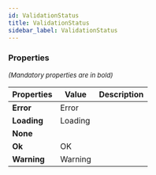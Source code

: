 ```yaml
---
id: ValidationStatus
title: ValidationStatus
sidebar_label: ValidationStatus
---
```




### Properties

<font size="2"><i>(Mandatory properties are in bold)</i></font>

| Properties | Value | Description |
| --------- | ---- | ----------- |
| **Error** | Error |  |
| **Loading** | Loading |  |
| **None** |  |  |
| **Ok** | OK |  |
| **Warning** | Warning |  |
